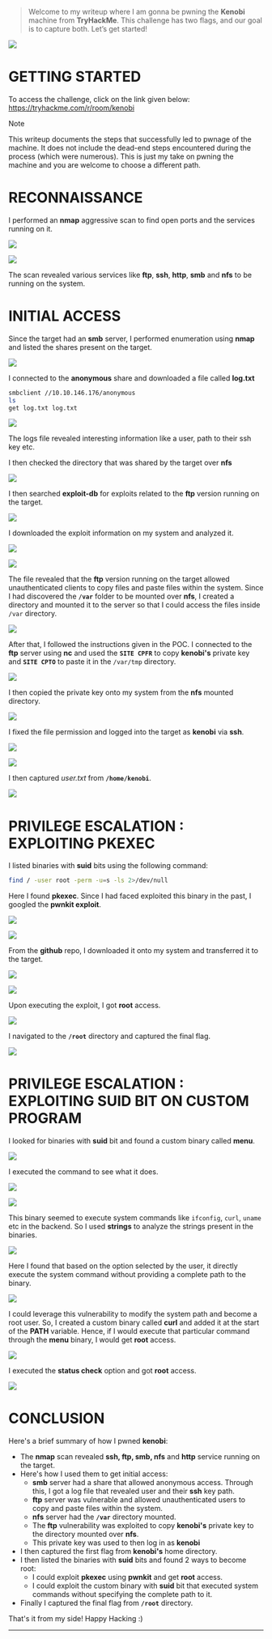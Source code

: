 > Welcome to my writeup where I am gonna be pwning the **Kenobi** machine from **TryHackMe**. This challenge has two flags, and our goal is to capture both. Let’s get started!

![](IMAGES/x.png)
# GETTING STARTED

To access the challenge, click on the link given below:
https://tryhackme.com/r/room/kenobi

> [!NOTE] 
> This writeup documents the steps that successfully led to pwnage of the machine. It does not include the dead-end steps encountered during the process (which were numerous). This is just my take on pwning the machine and you are welcome to choose a different path.

# RECONNAISSANCE

I performed an **nmap** aggressive scan to find open ports and the services running on it.

![](IMAGES/1.png)

![](IMAGES/2.png)

The scan revealed various services like **ftp**, **ssh**, **http**, **smb** and **nfs** to be running on the system.

# INITIAL ACCESS

Since the target had an **smb** server, I performed enumeration using **nmap** and listed the shares present on the target.

![](IMAGES/3.png)

I connected to the **anonymous** share and downloaded a file called **log.txt**

```bash
smbclient //10.10.146.176/anonymous
ls
get log.txt log.txt
```

![](IMAGES/4.png)

The logs file revealed interesting information like a user, path to their ssh key etc.

I then checked the directory that was shared by the target over **nfs**

![](IMAGES/5.png)

I then searched **exploit-db** for exploits related to the **ftp** version running on the target.

![](IMAGES/6.png)

I downloaded the exploit information on my system and analyzed it.

![](IMAGES/7.png)

![](IMAGES/8.png)

The file revealed that the **ftp** version running on the target allowed unauthenticated clients to copy files and paste files within the system. Since I had discovered the **`/var`** folder to be mounted over **nfs**, I created a directory and mounted it to the server so that I could access the files inside `/var` directory.

![](IMAGES/9.png)

After that, I followed the instructions given in the POC. I connected to the **ftp** server using **nc** and used the **`SITE CPFR`** to copy **kenobi's** private key and **`SITE CPTO`** to paste it in the `/var/tmp` directory.

![](IMAGES/10.png)

I then copied the private key onto my system from the **nfs** mounted directory.

![](IMAGES/11.png)

I fixed the file permission and logged into the target as **kenobi** via **ssh**.

![](IMAGES/12.png)

![](IMAGES/13.png)

I then captured *user.txt* from **`/home/kenobi`**.

![](IMAGES/14.png)

# PRIVILEGE ESCALATION : EXPLOITING PKEXEC

I listed binaries with **suid** bits using the following command:

```bash
find / -user root -perm -u=s -ls 2>/dev/null
```

Here I found **pkexec**. Since I had faced exploited this binary in the past, I googled the **pwnkit exploit**.

![](IMAGES/15.png)

![](IMAGES/16.png)

From the **github** repo, I downloaded it onto my system and transferred it to the target.

![](IMAGES/17.png)

![](IMAGES/18.png)

Upon executing the exploit, I got **root** access.

![](IMAGES/19.png)

I navigated to the **`/root`** directory and captured the final flag.

![](IMAGES/20.png)

# PRIVILEGE ESCALATION : EXPLOITING SUID BIT ON CUSTOM PROGRAM

I looked for binaries with **suid** bit and found a custom binary called **menu**.

![](IMAGES/21.png)

I executed the command to see what it does.

![](IMAGES/22.png)

![](IMAGES/23.png)

This binary seemed to execute system commands like `ifconfig`, `curl`, `uname` etc in the backend. So I used **strings** to analyze the strings present in the binaries.

![](IMAGES/24.png)

Here I found that based on the option selected by the user, it directly execute the system command without providing a complete path to the binary.

![](IMAGES/25.png)

I could leverage this vulnerability to modify the system path and become a root user. So, I created a custom binary called **curl** and added it at the start of the **PATH** variable. Hence, if I would execute that particular command through the **menu** binary, I would get **root** access.

![](IMAGES/26.png)

I executed the **status check** option and got **root** access.

![](IMAGES/27.png)

# CONCLUSION

Here's a brief summary of how I pwned **kenobi**:
- The **nmap** scan revealed **ssh, ftp, smb, nfs** and **http** service running on the target.
- Here's how I used them to get initial access:
	-  **smb** server had a share that allowed anonymous access. Through this, I got a log file that revealed user and their **ssh** key path.
	- **ftp** server was vulnerable and allowed unauthenticated users to copy and paste files within the system.
	- **nfs** server had the **`/var`** directory mounted.
	- The **ftp** vulnerability was exploited to copy **kenobi's** private key to the directory mounted over **nfs**. 
	- This private key was used to then log in as **kenobi**
- I then captured the first flag from **kenobi's** home directory.
- I then listed the binaries with **suid** bits and found 2 ways to become root:
	- I could exploit **pkexec** using **pwnkit** and get **root** access.
	- I could exploit the custom binary with **suid** bit that executed system commands without specifying the complete path to it.
- Finally I captured the final flag from **`/root`** directory.

That's it from my side! 
Happy Hacking :)

---
